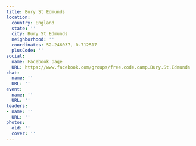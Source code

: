 ```yaml
---
title: Bury St Edmunds
location:
  country: England
  state: ''
  city: Bury St Edmunds
  neighborhood: ''
  coordinates: 52.246037, 0.712517
  plusCode: ''
social:
  name: Facebook page
  URL: https://www.facebook.com/groups/free.code.camp.Bury.St.Edmunds
chat:
  name: ''
  URL: ''
event:
  name: ''
  URL: ''
leaders:
- name: ''
  URL: ''
photos:
  old: ''
  cover: ''
---
```

